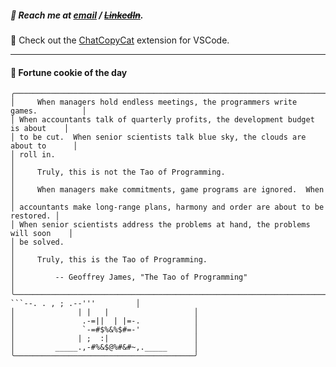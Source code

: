 ##### :calling: Reach me at **[email](mailto:johannes@stenmark.in)** ***/*** **[~~LinkedIn~~](https://www.linkedin.com/in/johannes-stenmark)**.
:feet: Check out the [ChatCopyCat](https://github.com/jstenmark/ChatCopyCat) extension for VSCode.

---
#### :cookie: Fortune cookie of the day
```smalltalk
╭────────────────────────────────────────────────────────────────────────────────╮
│     When managers hold endless meetings, the programmers write games.          │
│ When accountants talk of quarterly profits, the development budget is about    │
│ to be cut.  When senior scientists talk blue sky, the clouds are about to      │
│ roll in.                                                                       │
│     Truly, this is not the Tao of Programming.                                 │
│     When managers make commitments, game programs are ignored.  When           │
│ accountants make long-range plans, harmony and order are about to be restored. │
│ When senior scientists address the problems at hand, the problems will soon    │
│ be solved.                                                                     │
│     Truly, this is the Tao of Programming.                                     │
│         -- Geoffrey James, "The Tao of Programming"                            │
╰────────────────────────────────────────────────────────────────────────────────╯
```--. . , ; .--'''         │
│              | |   |                   │
│               .-=||  | |=-.            │
│               `-=#$%&%$#=-'            │
│              | ;  :|                   │
│         _____.,-#%&$@%#&#~,._____      │
╰────────────────────────────────────────╯
```
